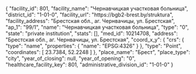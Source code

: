 {
    "facility_id": 801,
    "facility_name": "Чернавчицкая участковая больница",
    "district_id": "1-01-0",
    "facility_url": "https:\/\/bgb2-brest.by\/struktura",
    "facility_address": "Брестская обл., аг. Чернвачицы, ул. Брестская",
    "ap_1": "99\/1",
    "name": "Чернавчицкая участковая больница",
    "type": "0",
    "state": "private institution",
    "stats": [],
    "med_id": 10214708,
    "address": "Брестская обл., аг. Чернвачицы, ул. Брестская",
    "coord_x_y": {
        "crs": {
            "type": "name",
            "properties": {
                "name": "EPSG:4326"
            }
        },
        "type": "Point",
        "coordinates": [
            23.7384,
            52.2248
        ]
    },
    "place_name": "Брест",
    "place_type": "city",
    "year_of_closing": null,
    "year_of_opening": "0",
    "healthcare_facility_key": 801,
    "administrative_division_id": "1-01-0"
}